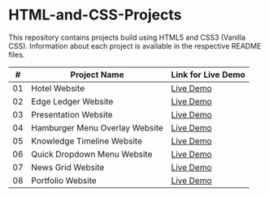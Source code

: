 # HTML-and-CSS-Projects

This repository contains projects build using HTML5 and CSS3 (Vanilla CSS). Information about each project is available in the respective README files.


\# | Project Name | Link for Live Demo
------------ | ------------- | -------------
01  | Hotel Website | [Live Demo](https://focused-thompson-2db155.netlify.app/index.html)
02  | Edge Ledger Website | [Live Demo](https://competent-montalcini-1ff6c9.netlify.app/)
03  | Presentation Website | [Live Demo](https://stupefied-kowalevski-3623e5.netlify.app/)
04  | Hamburger Menu Overlay Website | [Live Demo](https://gracious-spence-31e491.netlify.app/)
05  | Knowledge Timeline Website | [Live Demo](https://nostalgic-babbage-5891ac.netlify.app/)
06  | Quick Dropdown Menu Website | [Live Demo](https://wonderful-lichterman-0fc76f.netlify.app/)
07  | News Grid Website | [Live Demo](https://sharp-villani-89155f.netlify.app/)
08  | Portfolio Website | [Live Demo](https://compassionate-lamport-45e6ed.netlify.app/)
